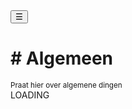 <!-- Sidebar -->
<div class="w3-sidebar w3-bar-block" style="display:none" id="mySidebar">
  <button onclick="w3_close()" class="w3-bar-item w3-button w3-large">Close &times;</button>
  <p> ! - ALLEEN LEZEN</p>
  <a href="{{ site.base }}/servers/1" class="w3-bar-item w3-button w3-blue"># Algemeen</a>
</div>

<!-- Page Content -->
<div class="w3-teal">
  <button class="w3-button w3-teal w3-xlarge" onclick="w3_open()">☰</button>
  <div class="w3-container">
    <h1># Algemeen</h1>
    <sup>Praat hier over algemene dingen</sup>
  </div>
</div>

<div id="msg">LOADING</div>
<!--

<div class="w3-container w3-hover">
  <img src="{{ site.base }}/profile.jpg" style="max-width: 40px;">
  <span>BasToTheMax</span>
  <p>Hallo! Hoe gaat het?</p>
  <hr>
</div>
-->


<script>
function w3_open() {
  document.getElementById("mySidebar").style.width = "80%";
  document.getElementById("mySidebar").style.display = "block";
}

function w3_close() {
  document.getElementById("mySidebar").style.display = "none";
}

var cars = ["Hoi", "Max is een kat!", "Oke", "Hhahah", "Lool", "Gu", "Llallala", "Test", "Discord"];
var text = "";
var i;
var user;
for (i = 0; i < cars.length; i++) {
  user = Math.floor(Math.random() * 6);
 
 switch(user) {
  case 0:
   name = 'Hoi';
    break;
  case 1:
    name = 'Katten zijn lief';
    break;
  case 2:
    name = 'Huikat';
    break;
  case 3:
    name = 'BasToTheMax';
    break;
  case 4:
    name = Jacco';
    break;
  default:
    name = 'USER';
}
 
 
  text += "<div class=\"w3-container w3-hover\"><img src=\"/ChatApp/profile.jpg\" style=\"max-width: 40px;\"><span>" + name + "</span><p>" + cars[i] + "</p><hr></div><br>";
}
document.getElementById("msg").innerHTML = text;
</script>
